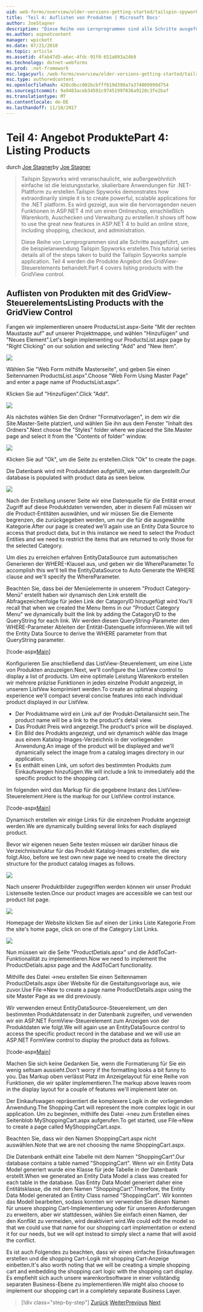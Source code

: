 ```yaml
---
uid: web-forms/overview/older-versions-getting-started/tailspin-spyworks/tailspin-spyworks-part-4
title: 'Teil 4: Auflisten von Produkten | Microsoft Docs'
author: JoeStagner
description: "Diese Reihe von Lernprogrammen sind alle Schritte ausgeführt, um die beispielanwendung Tailspin Spyworks erstellen. Teil 4 deckt Auflisten von Produkten mit der GridView Vertr...."
ms.author: aspnetcontent
manager: wpickett
ms.date: 07/21/2010
ms.topic: article
ms.assetid: 4fab47d5-a6ec-4fdc-91f0-651a093a24b9
ms.technology: dotnet-webforms
ms.prod: .net-framework
msc.legacyurl: /web-forms/overview/older-versions-getting-started/tailspin-spyworks/tailspin-spyworks-part-4
msc.type: authoredcontent
ms.openlocfilehash: 420cdbcc002bcbfff619d399a7a374009999d754
ms.sourcegitcommit: 9a9483aceb34591c97451997036a9120c3fe2baf
ms.translationtype: MT
ms.contentlocale: de-DE
ms.lasthandoff: 11/10/2017
---
```

<a name="part-4-listing-products"></a><span data-ttu-id="05611-104">Teil 4: Angebot Produkte</span><span class="sxs-lookup"><span data-stu-id="05611-104">Part 4: Listing Products</span></span>
====================
<span data-ttu-id="05611-105">durch [Joe Stagner](https://github.com/JoeStagner)</span><span class="sxs-lookup"><span data-stu-id="05611-105">by [Joe Stagner](https://github.com/JoeStagner)</span></span>

> <span data-ttu-id="05611-106">Tailspin Spyworks wird veranschaulicht, wie außergewöhnlich einfache ist die leistungsstarke, skalierbare Anwendungen für .NET-Plattform zu erstellen.</span><span class="sxs-lookup"><span data-stu-id="05611-106">Tailspin Spyworks demonstrates how extraordinarily simple it is to create powerful, scalable applications for the .NET platform.</span></span> <span data-ttu-id="05611-107">Es wird gezeigt, aus wie die hervorragenden neuen Funktionen in ASP.NET 4 mit um einen Onlineshop, einschließlich Warenkorb, Auschecken und Verwaltung zu erstellen.</span><span class="sxs-lookup"><span data-stu-id="05611-107">It shows off how to use the great new features in ASP.NET 4 to build an online store, including shopping, checkout, and administration.</span></span>
> 
> <span data-ttu-id="05611-108">Diese Reihe von Lernprogrammen sind alle Schritte ausgeführt, um die beispielanwendung Tailspin Spyworks erstellen.</span><span class="sxs-lookup"><span data-stu-id="05611-108">This tutorial series details all of the steps taken to build the Tailspin Spyworks sample application.</span></span> <span data-ttu-id="05611-109">Teil 4 werden die Produkte Angebot des GridView-Steuerelements behandelt.</span><span class="sxs-lookup"><span data-stu-id="05611-109">Part 4 covers listing products with the GridView control.</span></span>


## <a id="_Toc260221670"></a><span data-ttu-id="05611-110">Auflisten von Produkten mit des GridView-Steuerelements</span><span class="sxs-lookup"><span data-stu-id="05611-110">Listing Products with the GridView Control</span></span>

<span data-ttu-id="05611-111">Fangen wir implementieren unsere ProductsList.aspx-Seite "Mit der rechten Maustaste auf" auf unserer Projektmappe, und wählen "Hinzufügen" und "Neues Element".</span><span class="sxs-lookup"><span data-stu-id="05611-111">Let's begin implementing our ProductsList.aspx page by "Right Clicking" on our solution and selecting "Add" and "New Item".</span></span>

![](tailspin-spyworks-part-4/_static/image1.jpg)

<span data-ttu-id="05611-112">Wählen Sie "Web Form mithilfe Masterseite", und geben Sie einen Seitennamen ProductsList.aspx".</span><span class="sxs-lookup"><span data-stu-id="05611-112">Choose "Web Form Using Master Page" and enter a page name of ProductsList.aspx".</span></span>

<span data-ttu-id="05611-113">Klicken Sie auf "Hinzufügen".</span><span class="sxs-lookup"><span data-stu-id="05611-113">Click "Add".</span></span>

![](tailspin-spyworks-part-4/_static/image2.jpg)

<span data-ttu-id="05611-114">Als nächstes wählen Sie den Ordner "Formatvorlagen", in dem wir die Site.Master-Seite platziert, und wählen Sie ihn aus dem Fenster "Inhalt des Ordners".</span><span class="sxs-lookup"><span data-stu-id="05611-114">Next choose the "Styles" folder where we placed the Site.Master page and select it from the "Contents of folder" window.</span></span>

![](tailspin-spyworks-part-4/_static/image3.jpg)

<span data-ttu-id="05611-115">Klicken Sie auf "Ok", um die Seite zu erstellen.</span><span class="sxs-lookup"><span data-stu-id="05611-115">Click "Ok" to create the page.</span></span>

<span data-ttu-id="05611-116">Die Datenbank wird mit Produktdaten aufgefüllt, wie unten dargestellt.</span><span class="sxs-lookup"><span data-stu-id="05611-116">Our database is populated with product data as seen below.</span></span>

![](tailspin-spyworks-part-4/_static/image4.jpg)

<span data-ttu-id="05611-117">Nach der Erstellung unserer Seite wir eine Datenquelle für die Entität erneut Zugriff auf diese Produktdaten verwenden, aber in diesem Fall müssen wir die Product-Entitäten auswählen, und wir müssen Sie die Elemente begrenzen, die zurückgegeben werden, um nur die für die ausgewählte Kategorie.</span><span class="sxs-lookup"><span data-stu-id="05611-117">After our page is created we'll again use an Entity Data Source to access that product data, but in this instance we need to select the Product Entities and we need to restrict the items that are returned to only those for the selected Category.</span></span>

<span data-ttu-id="05611-118">Um dies zu erreichen erfahren EntityDataSource zum automatischen Generieren der WHERE-Klausel aus, und geben wir die WhereParameter.</span><span class="sxs-lookup"><span data-stu-id="05611-118">To accomplish this we'll tell the EntityDataSource to Auto Generate the WHERE clause and we'll specify the WhereParameter.</span></span>

<span data-ttu-id="05611-119">Beachten Sie, dass bei der Menüelemente in unserem "Product Category-Menü" erstellt haben wir dynamisch den Link erstellt die Abfragezeichenfolge für jeden Link der CatagoryID hinzugefügt wird.</span><span class="sxs-lookup"><span data-stu-id="05611-119">You'll recall that when we created the Menu Items in our "Product Category Menu" we dynamically built the link by adding the CatagoryID to the QueryString for each link.</span></span> <span data-ttu-id="05611-120">Wir werden diesen QueryString-Parameter den WHERE-Parameter Ableiten der Entität-Datenquelle informieren.</span><span class="sxs-lookup"><span data-stu-id="05611-120">We will tell the Entity Data Source to derive the WHERE parameter from that QueryString parameter.</span></span>

[!code-aspx[Main](tailspin-spyworks-part-4/samples/sample1.aspx)]

<span data-ttu-id="05611-121">Konfigurieren Sie anschließend das ListView-Steuerelement, um eine Liste von Produkten anzuzeigen.</span><span class="sxs-lookup"><span data-stu-id="05611-121">Next, we'll configure the ListView control to display a list of products.</span></span> <span data-ttu-id="05611-122">Um eine optimale Leistung Warenkorb erstellen wir mehrere präzise Funktionen in jedes einzelne Produkt angezeigt, in unserem ListVew komprimiert werden.</span><span class="sxs-lookup"><span data-stu-id="05611-122">To create an optimal shopping experience we'll compact several concise features into each individual product displayed in our ListVew.</span></span>

- <span data-ttu-id="05611-123">Der Produktname wird ein Link auf der Produkt-Detailansicht sein.</span><span class="sxs-lookup"><span data-stu-id="05611-123">The product name will be a link to the product's detail view.</span></span>
- <span data-ttu-id="05611-124">Das Produkt Preis wird angezeigt.</span><span class="sxs-lookup"><span data-stu-id="05611-124">The product's price will be displayed.</span></span>
- <span data-ttu-id="05611-125">Ein Bild des Produkts angezeigt, und wir dynamisch wähle das Image aus einem Katalog-Images-Verzeichnis in der vorliegenden Anwendung.</span><span class="sxs-lookup"><span data-stu-id="05611-125">An image of the product will be displayed and we'll dynamically select the image from a catalog images directory in our application.</span></span>
- <span data-ttu-id="05611-126">Es enthält einen Link, um sofort des bestimmten Produkts zum Einkaufswagen hinzufügen.</span><span class="sxs-lookup"><span data-stu-id="05611-126">We will include a link to immediately add the specific product to the shopping cart.</span></span>

<span data-ttu-id="05611-127">Im folgenden wird das Markup für die gegebene Instanz des ListView-Steuerelement.</span><span class="sxs-lookup"><span data-stu-id="05611-127">Here is the markup for our ListView control instance.</span></span>

[!code-aspx[Main](tailspin-spyworks-part-4/samples/sample2.aspx)]

<span data-ttu-id="05611-128">Dynamisch erstellen wir einige Links für die einzelnen Produkte angezeigt werden.</span><span class="sxs-lookup"><span data-stu-id="05611-128">We are dynamically building several links for each displayed product.</span></span>

<span data-ttu-id="05611-129">Bevor wir eigenen neuen Seite testen müssen wir darüber hinaus die Verzeichnisstruktur für das Produkt Katalog-Images erstellen, die wie folgt.</span><span class="sxs-lookup"><span data-stu-id="05611-129">Also, before we test own new page we need to create the directory structure for the product catalog images as follows.</span></span>

![](tailspin-spyworks-part-4/_static/image1.png)

<span data-ttu-id="05611-130">Nach unserer Produktbilder zugegriffen werden können wir unser Produkt Listenseite testen.</span><span class="sxs-lookup"><span data-stu-id="05611-130">Once our product images are accessible we can test our product list page.</span></span>

![](tailspin-spyworks-part-4/_static/image5.jpg)

<span data-ttu-id="05611-131">Homepage der Website klicken Sie auf einen der Links Liste Kategorie.</span><span class="sxs-lookup"><span data-stu-id="05611-131">From the site's home page, click on one of the Category List Links.</span></span>

![](tailspin-spyworks-part-4/_static/image6.jpg)

<span data-ttu-id="05611-132">Nun müssen wir die Seite "ProductDetials.apsx" und die AddToCart-Funktionalität zu implementieren.</span><span class="sxs-lookup"><span data-stu-id="05611-132">Now we need to implement the ProductDetials.apsx page and the AddToCart functionality.</span></span>

<span data-ttu-id="05611-133">Mithilfe des Datei -&gt;neu erstellen Sie einen Seitennamen ProductDetails.aspx über Website für die Gestaltungsvorlage aus, wie zuvor.</span><span class="sxs-lookup"><span data-stu-id="05611-133">Use File-&gt;New to create a page name ProductDetails.aspx using the site Master Page as we did previously.</span></span>

<span data-ttu-id="05611-134">Wir verwenden erneut EntityDataSource-Steuerelement, um den bestimmten Produktdatensatz in der Datenbank zugreifen, und verwenden wir ein ASP.NET FormView-Steuerelement zum Anzeigen von der Produktdaten wie folgt.</span><span class="sxs-lookup"><span data-stu-id="05611-134">We will again use an EntityDataSource control to access the specific product record in the database and we will use an ASP.NET FormView control to display the product data as follows.</span></span>

[!code-aspx[Main](tailspin-spyworks-part-4/samples/sample3.aspx)]

<span data-ttu-id="05611-135">Machen Sie sich keine Gedanken Sie, wenn die Formatierung für Sie ein wenig seltsam aussieht.</span><span class="sxs-lookup"><span data-stu-id="05611-135">Don't worry if the formatting looks a bit funny to you.</span></span> <span data-ttu-id="05611-136">Das Markup oben verlässt Platz im Anzeigelayout für eine Reihe von Funktionen, die wir später implementieren.</span><span class="sxs-lookup"><span data-stu-id="05611-136">The markup above leaves room in the display layout for a couple of features we'll implement later on.</span></span>

<span data-ttu-id="05611-137">Der Einkaufswagen repräsentiert die komplexere Logik in der vorliegenden Anwendung.</span><span class="sxs-lookup"><span data-stu-id="05611-137">The Shopping Cart will represent the more complex logic in our application.</span></span> <span data-ttu-id="05611-138">Um zu beginnen, mithilfe des Datei -&gt;neu zum Erstellen eines Seitenblob MyShoppingCart.aspx aufgerufen.</span><span class="sxs-lookup"><span data-stu-id="05611-138">To get started, use File-&gt;New to create a page called MyShoppingCart.aspx.</span></span>

<span data-ttu-id="05611-139">Beachten Sie, dass wir den Namen ShoppingCart.aspx nicht auswählen.</span><span class="sxs-lookup"><span data-stu-id="05611-139">Note that we are not choosing the name ShoppingCart.aspx.</span></span>

<span data-ttu-id="05611-140">Die Datenbank enthält eine Tabelle mit dem Namen "ShoppingCart".</span><span class="sxs-lookup"><span data-stu-id="05611-140">Our database contains a table named "ShoppingCart".</span></span> <span data-ttu-id="05611-141">Wenn wir ein Entity Data Model generiert wurde eine Klasse für jede Tabelle in der Datenbank erstellt.</span><span class="sxs-lookup"><span data-stu-id="05611-141">When we generated an Entity Data Model a class was created for each table in the database.</span></span> <span data-ttu-id="05611-142">Das Entity Data Model generiert daher eine Entitätsklasse, die mit dem Namen "ShoppingCart".</span><span class="sxs-lookup"><span data-stu-id="05611-142">Therefore, the Entity Data Model generated an Entity Class named "ShoppingCart".</span></span> <span data-ttu-id="05611-143">Wir konnten das Modell bearbeiten, sodass konnten wir verwenden Sie diesen Namen für unsere shopping Cart-Implementierung oder für unseren Anforderungen zu erweitern, aber wir stattdessen, wählen Sie einfach einen Namen, der den Konflikt zu vermeiden, wird deaktiviert wird.</span><span class="sxs-lookup"><span data-stu-id="05611-143">We could edit the model so that we could use that name for our shopping cart implementation or extend it for our needs, but we will opt instead to simply slect a name that will avoid the conflict.</span></span>

<span data-ttu-id="05611-144">Es ist auch Folgendes zu beachten, dass wir einen einfache Einkaufswagen erstellen und die shopping Cart-Logik mit shopping Cart-Anzeige einbetten.</span><span class="sxs-lookup"><span data-stu-id="05611-144">It's also worth noting that we will be creating a simple shopping cart and embedding the shopping cart logic with the shopping cart display.</span></span> <span data-ttu-id="05611-145">Es empfiehlt sich auch unsere warenkorbsoftware in einer vollständig separaten Business-Ebene zu implementieren.</span><span class="sxs-lookup"><span data-stu-id="05611-145">We might also choose to implement our shopping cart in a completely separate Business Layer.</span></span>

>[!div class="step-by-step"]
<span data-ttu-id="05611-146">[Zurück](tailspin-spyworks-part-3.md)
[Weiter](tailspin-spyworks-part-5.md)</span><span class="sxs-lookup"><span data-stu-id="05611-146">[Previous](tailspin-spyworks-part-3.md)
[Next](tailspin-spyworks-part-5.md)</span></span>
